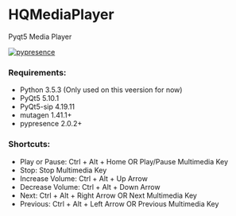 # HQMediaPlayer
Pyqt5 Media Player

[![pypresence](https://img.shields.io/badge/using-pypresence-00bb88.svg?style=for-the-badge&logo=discord&logoWidth=20)](https://github.com/qwertyquerty/pypresence)

### Requirements:
- Python 3.5.3 (Only used on this veersion for now)
- PyQt5 5.10.1
- PyQt5-sip 4.19.11
- mutagen 1.41.1+
- pypresence 2.0.2+

### Shortcuts:
- Play or Pause: Ctrl + Alt + Home OR Play/Pause Multimedia Key
- Stop: Stop Multimedia Key
- Increase Volume: Ctrl + Alt + Up Arrow
- Decrease Volume: Ctrl + Alt + Down Arrow
- Next: Ctrl + Alt + Right Arrow OR Next Multimedia Key
- Previous: Ctrl + Alt + Left Arrow OR Previous Multimedia Key
